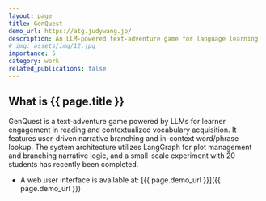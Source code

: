 ```yaml
---
layout: page
title: GenQuest
demo_url: https://atg.judywang.jp/
description: An LLM-powered text-adventure game for language learning
# img: assets/img/12.jpg
importance: 5
category: work
related_publications: false
---
```


## What is {{ page.title }}

GenQuest is a text-adventure game powered by LLMs for learner
engagement in reading and contextualized vocabulary acquisition. It features user-driven narrative branching
and in-context word/phrase lookup. The system architecture utilizes LangGraph for plot management and
branching narrative logic, and a small-scale experiment with 20 students has recently been completed.

- A web user interface is available at: [{{ page.demo_url }}]({{ page.demo_url }})
